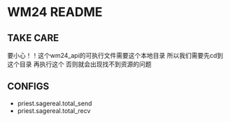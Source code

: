 # WM24 README

## TAKE CARE

要小心！！这个wm24_api的可执行文件需要这个本地目录
所以我们需要先cd到这个目录 再执行这个 否则就会出现找不到资源的问题

## CONFIGS

- priest.sagereal.total_send
- priest.sagereal.total_recv
